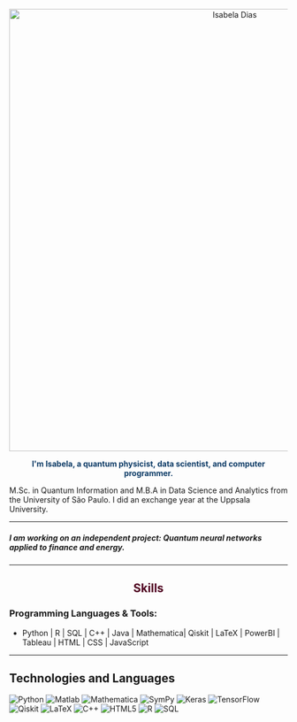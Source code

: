 

<p align="center">
  <img src="https://github.com/isadays/isadays/assets/59461869/ef598ea3-55c5-4b2a-8d6b-3b42fbb85253" alt="Isabela Dias" style="width:800px; height:auto;">
</p>

<p align="center" style="color: #0D3B66;">
  <b>I'm Isabela, a quantum physicist, data scientist, and computer programmer.</b><br>
  
  M.Sc. in Quantum Information and M.B.A in Data Science and Analytics from the University of São Paulo. I did an exchange year at the Uppsala University.
</p>

---

<h5> I am working on an independent project: Quantum neural networks applied to finance and energy. </h3>

---

<h2 align="center" style="color: #500021;">Skills</h2>

<h3>Programming Languages & Tools:</h3>
<ul>
  <li>Python | R | SQL | C++ | Java | Mathematica| Qiskit | LaTeX | PowerBI | Tableau | HTML | CSS | JavaScript </li>
</ul>

---
## Technologies and Languages

![Python](https://img.shields.io/badge/Python-3776AB?logo=python&logoColor=white)
![Matlab](https://img.shields.io/badge/Matlab-0076A8?logo=matlab&logoColor=white)
![Mathematica](https://img.shields.io/badge/Mathematica-DD1100?logo=wolfram&logoColor=white)
![SymPy](https://img.shields.io/badge/SymPy-3D550C?logo=sympy&logoColor=white)
![Keras](https://img.shields.io/badge/Keras-D00000?logo=keras&logoColor=white)
![TensorFlow](https://img.shields.io/badge/TensorFlow-FF6F00?logo=tensorflow&logoColor=white)
![Qiskit](https://img.shields.io/badge/Qiskit-black?logo=qiskit&logoColor=white)
![LaTeX](https://img.shields.io/badge/LaTeX-008080?logo=latex&logoColor=white)
![C++](https://img.shields.io/badge/C++-00599C?logo=cplusplus&logoColor=white)
![HTML5](https://img.shields.io/badge/HTML5-E34F26?logo=html5&logoColor=white)
![R](https://img.shields.io/badge/R-276DC3?logo=r&logoColor=white)
![SQL](https://img.shields.io/badge/SQL-4479A1?logo=postgresql&logoColor=white)



